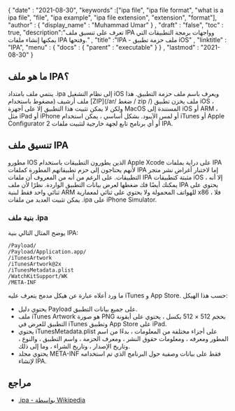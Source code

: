 {
  "date" : "2021-08-30",
  "keywords" :["ipa file", "ipa file format", "what is a ipa file", "file", "ipa example", "ipa file extension", "extension", "format"],
  "author" : {
    "display_name" : "Muhammad Umar"
} ,
  "draft" : "false",
  "toc" : true,
  "description":"تعرف على تنسيق ملف IPA وواجهات برمجة التطبيقات التي يمكنها إنشاء ملفات IPA وفتحها." ,
  "title" :"IPA - ملف حزمة تطبيق iOS" ,
  "linktitle" : "IPA",
  "menu" : {
    "docs" : {
      "parent" : "executable"
}
} ,
  "lastmod" : "2021-08-30"
}

## ما هو ملف IPA؟
ينتمي ملف بامتداد .ipa إلى نظام التشغيل iOS ويعرف باسم ملف حزمة التطبيق. هذا ملف أرشيف (مضغوط باستخدام [ZIP](/ar/ ضغط / zip /) ملف يخزن تطبيق iOS ، ولكن لا يمكن تثبيت هذا التطبيق إلا على أجهزة MacOS المستندة إلى iOS أو ARM ، مثل iPad أو iPhone أو لمس الآيبود. بشكل أساسي ، يمكن استخدام iTunes أو Apple Configurator 2 أو أي برنامج تابع لجهة خارجية لتثبيت ملفات IPA.

## تنسيق ملف IPA
مطورو IOS الذين يطورون التطبيقات باستخدام Apple Xcode على دراية بملفات IPA لأنهم يحتاجون إلى حزم تطبيقاتهم المطورة كملفات IPA إما لاختبار أغراض نشر متجر التطبيقات. على الرغم من أنه من المعروف أن ملفات IPA مثبتة كتطبيقات iOS ، إلا أنه يمكنك أيضًا فك ضغطها لعرض بيانات التطبيق الواردة. نظرًا لأن ملف IPA يحتوي على ثنائي واحد فقط لبنية ARM للهواتف المحمولة ولا يحتوي على ثنائي لمعمارية x86 ، فلا يمكن تثبيت العديد من ملفات .ipa على iPhone Simulator.
### بنية ملف .ipa
يوضح المثال التالي بنية IPA:

```
/Payload/
/Payload/Application.app/
/iTunesArtwork
/iTunesArtwork@2x
/iTunesMetadata.plist
/WatchKitSupport/WK
/META-INF
```
ما ورد أعلاه عبارة عن هيكل مدمج يتعرف عليه iTunes و App Store. حسب هذا الهيكل:
- يحتوي دليل Payload على جميع بيانات التطبيق.
- ملف iTunes Artwork هو صورة PNG بحجم 512 × 512 بكسل ، يحتوي على أيقونة التطبيق للعرض في iTunes وتطبيق App Store على iPad.
- يحتوي iTunesMetadata.plist على أجزاء مختلفة من المعلومات ، بدءًا من اسم المطور ومعرفه ، ومعلومات حقوق النشر ، ومعرف الحزمة ، واسم التطبيق ، والنوع ، وتاريخ الإصدار ، وتاريخ الشراء ، وما إلى ذلك.
- يحتوي مجلد META-INF فقط على بيانات وصفية حول البرنامج الذي تم استخدامه لإنشاء IPA.


## مراجع

* [.ipa - بواسطة Wikipedia](https://en.wikipedia.org/wiki/.ipa)


